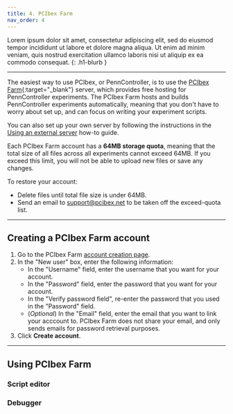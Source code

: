 ```yaml
---
title: 4. PCIbex Farm
nav_order: 4
---
```


Lorem ipsum dolor sit amet, consectetur adipiscing elit, sed do eiusmod tempor
incididunt ut labore et dolore magna aliqua. Ut enim ad minim veniam, quis nostrud
exercitation ullamco laboris nisi ut aliquip ex ea commodo consequat.
{: .h1-blurb }

---


The easiest way to use PCIbex, or PennController, is to use the
[PCIbex Farm](https://expt.pcibex.net/){:target="_blank"} server,
which provides free hosting for PennController experiments. The PCIbex Farm
hosts and builds PennController experiments automatically, meaning that you
don't have to worry about set up, and can focus on writing your experiment scripts.

You can also set up your own server by following the instructions in the
[Using an external server]({{site.baseurl}}/docs/how-to-guides/setting-up-server)
how-to guide.

Each PCIbex Farm account has a **64MB storage quota**, meaning that the total size
of all files across all experiments cannot exceed 64MB. If you exceed this limit,
you will not be able to upload new files or save any changes.

To restore your account:

+ Delete files until total file size is under 64MB.
+ Send an email to [support@pcibex.net](mailto:support@pcibex.net) to be taken off
the exceed-quota list.

---

## Creating a PCIbex Farm account

1. Go to the PCIbex Farm [account creation page](https://expt.pcibex.net/login).
2. In the "New user" box, enter the following information:
   + In the "Username" field, enter the username that you want for your account.
   + In the "Password" field, enter the password that you want for your account.
   + In the "Verify password field", re-enter the password that you used in the
   "Password" field.
   + (*Optional*) In the "Email" field, enter the email that you want to link
   your acccount to. PCIbex Farm does not share your email, and only sends emails
   for password retrieval purposes.
3. Click **Create account**.

---

## Using PCIbex Farm

### Script editor

### Debugger
